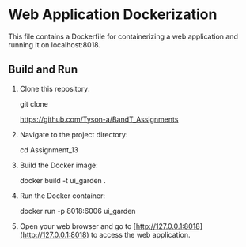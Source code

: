 # Web Application Dockerization

This file contains a Dockerfile for containerizing a web application and running it on localhost:8018.

## Build and Run

1. Clone this repository:

    git clone 

    https://github.com/Tyson-a/BandT_Assignments
  

2. Navigate to the project directory:

    cd Assignment_13


3. Build the Docker image:

    
    docker build -t ui_garden .
    

4. Run the Docker container:

    
    docker run -p 8018:6006 ui_garden 


5. Open your web browser and go to [http://127.0.0.1:8018](http://127.0.0.1:8018) to access the web application.

 
